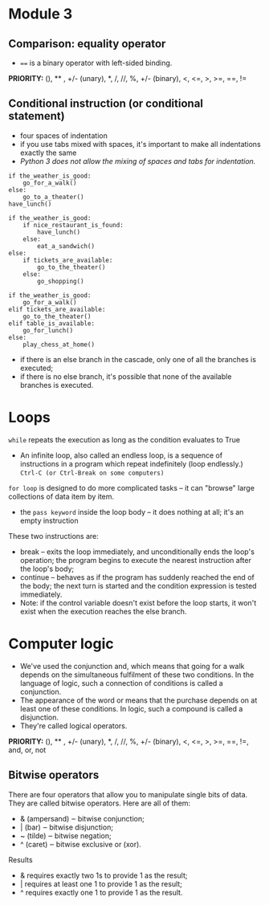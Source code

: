 # Module 3

## Comparison: equality operator

- `==` is a binary operator with left-sided binding.

**PRIORITY:** (), \*\* , +/- (unary), \*, /, //, %, +/- (binary), <, <=, >, >=, ==, !=

## Conditional instruction (or conditional statement)

- four spaces of indentation
- if you use tabs mixed with spaces, it's important to make all indentations exactly the same
- _Python 3 does not allow the mixing of spaces and tabs for indentation._

```
if the_weather_is_good:
    go_for_a_walk()
else:
    go_to_a_theater()
have_lunch()
```

```
if the_weather_is_good:
    if nice_restaurant_is_found:
        have_lunch()
    else:
        eat_a_sandwich()
else:
    if tickets_are_available:
        go_to_the_theater()
    else:
        go_shopping()
```

```
if the_weather_is_good:
    go_for_a_walk()
elif tickets_are_available:
    go_to_the_theater()
elif table_is_available:
    go_for_lunch()
else:
    play_chess_at_home()
```

- if there is an else branch in the cascade, only one of all the branches is executed;
- if there is no else branch, it's possible that none of the available branches is executed.

# Loops

`while` repeats the execution as long as the condition evaluates to True

- An infinite loop, also called an endless loop, is a sequence of instructions in a program which repeat indefinitely (loop endlessly.)
  `Ctrl-C (or Ctrl-Break on some computers)`

`for loop` is designed to do more complicated tasks – it can "browse" large collections of data item by item.

- the `pass keyword` inside the loop body – it does nothing at all; it's an empty instruction

These two instructions are:

- break – exits the loop immediately, and unconditionally ends the loop's operation; the program begins to execute the nearest instruction after the loop's body;
- continue – behaves as if the program has suddenly reached the end of the body; the next turn is started and the condition expression is tested immediately.
- Note: if the control variable doesn't exist before the loop starts, it won't exist when the execution reaches the else branch.

# Computer logic

- We've used the conjunction and, which means that going for a walk depends on the simultaneous fulfilment of these two conditions. In the language of logic, such a connection of conditions is called a conjunction.
- The appearance of the word or means that the purchase depends on at least one of these conditions. In logic, such a compound is called a disjunction.
- They're called logical operators.

**PRIORITY:** (), \*\* , +/- (unary), \*, /, //, %, +/- (binary), <, <=, >, >=, ==, !=, and, or, not

## Bitwise operators

There are four operators that allow you to manipulate single bits of data. They are called bitwise operators.
Here are all of them:

- & (ampersand) ‒ bitwise conjunction;
- | (bar) ‒ bitwise disjunction;
- ~ (tilde) ‒ bitwise negation;
- ^ (caret) ‒ bitwise exclusive or (xor).

Results

- & requires exactly two 1s to provide 1 as the result;
- | requires at least one 1 to provide 1 as the result;
- ^ requires exactly one 1 to provide 1 as the result.
